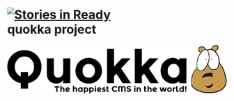 [![Stories in Ready](http://badge.waffle.io/rochacbruno/quokka.png)](http://waffle.io/rochacbruno/quokka)  
quokka project
======

![logo](/docs/logo.png)

